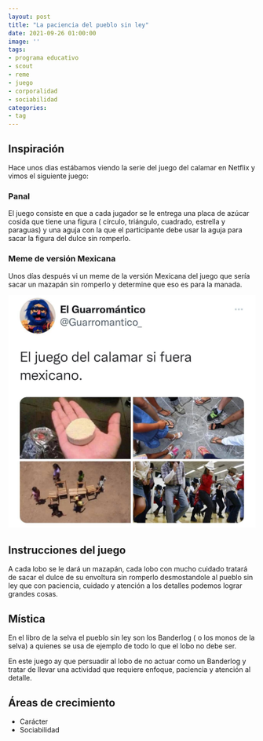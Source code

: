 ```yaml
---
layout: post
title: "La paciencia del pueblo sin ley"
date: 2021-09-26 01:00:00
image: ''
tags:
- programa educativo
- scout
- reme
- juego
- corporalidad
- sociabilidad
categories:
- tag
---
```


## Inspiración

Hace unos dias estábamos viendo la serie del juego del calamar en Netflix y vimos el siguiente juego:

### Panal

El juego consiste en que a cada jugador se le entrega una placa de azúcar cosida que tiene una figura ( círculo, triángulo, cuadrado, estrella y paraguas) y una aguja con la que el participante debe usar la aguja para sacar la figura del dulce sin romperlo.


### Meme de versión Mexicana


Unos días después vi un meme de la versión Mexicana del juego que sería sacar un mazapán sin romperlo y determine que eso es para la manada.

![Meme del juego en versión Mexicana](img/calamar_mexicano.jpg)
## Instrucciones del juego

A cada lobo se le dará un mazapán, cada lobo con mucho cuidado tratará de sacar el dulce de su envoltura sin romperlo desmostandole al pueblo sin ley que con paciencia, cuidado y atención a los detalles podemos lograr grandes cosas.


## Mística

En el libro de la selva el pueblo sin ley son los Banderlog ( o los monos de la selva) a quienes se usa de ejemplo de todo lo que el lobo no debe ser.

En este juego ay que persuadir al lobo de no actuar como un Banderlog y tratar de llevar una actividad que requiere enfoque, paciencia y atención al detalle.


## Áreas de crecimiento

* Carácter
* Sociabilidad

